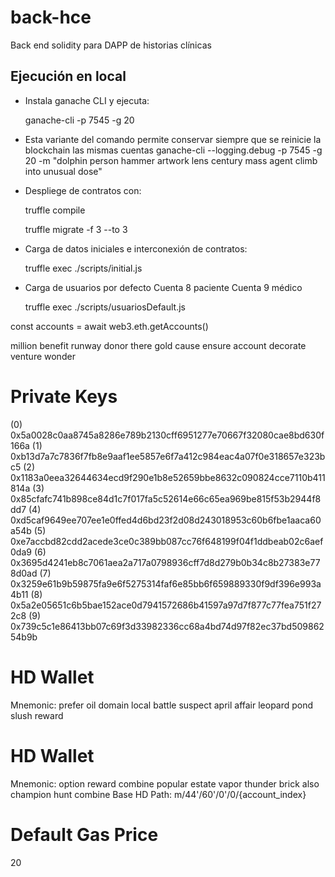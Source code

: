 # back-hce
Back end solidity para DAPP de historias clínicas

## Ejecución en local

- Instala ganache CLI y ejecuta:

    ganache-cli -p 7545 -g 20  

- Esta variante del comando permite conservar siempre que se reinicie la blockchain las mismas cuentas
    ganache-cli  --logging.debug -p 7545 -g 20 -m "dolphin person hammer artwork lens century mass agent climb into unusual dose"

- Despliege de contratos con:
    
    truffle compile

    truffle migrate -f 3 --to 3 
- Carga de datos iniciales e interconexión de contratos:

    truffle exec ./scripts/initial.js 

- Carga de usuarios por defecto
    Cuenta 8 paciente
    Cuenta 9 médico

    truffle exec ./scripts/usuariosDefault.js 

const accounts = await web3.eth.getAccounts() 

million benefit runway donor there gold cause ensure account decorate venture wonder

Private Keys
==================
(0) 0x5a0028c0aa8745a8286e789b2130cff6951277e70667f32080cae8bd630f166a
(1) 0xb13d7a7c7836f7fb8e9aaf1ee5857e6f7a412c984eac4a07f0e318657e323bc5
(2) 0x1183a0eea32644634ecd9f290e1b8e52659bbe8632c090824cce7110b411814a
(3) 0x85cfafc741b898ce84d1c7f017fa5c52614e66c65ea969be815f53b2944f8dd7
(4) 0xd5caf9649ee707ee1e0ffed4d6bd23f2d08d243018953c60b6fbe1aaca60a54b
(5) 0xe7accbd82cdd2acede3ce0c389bb087cc76f648199f04f1ddbeab02c6aef0da9
(6) 0x3695d4241eb8c7061aea2a717a0798936cff7d8d279b0b34c8b27383e778d0ad
(7) 0x3259e61b9b59875fa9e6f5275314faf6e85bb6f659889330f9df396e993a4b11
(8) 0x5a2e05651c6b5bae152ace0d7941572686b41597a97d7f877c77fea751f272c8
(9) 0x739c5c1e86413bb07c69f3d33982336cc68a4bd74d97f82ec37bd50986254b9b

HD Wallet
==================
Mnemonic:      prefer oil domain local battle suspect april affair leopard pond slush reward

HD Wallet
==================
Mnemonic:      option reward combine popular estate vapor thunder brick also champion hunt combine
Base HD Path:  m/44'/60'/0'/0/{account_index}

Default Gas Price
==================
20
